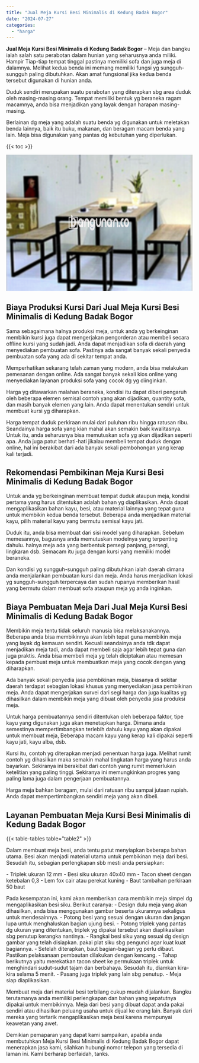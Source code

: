 ```yaml
---
title: "Jual Meja Kursi Besi Minimalis di Kedung Badak Bogor"
date: "2024-07-27"
categories: 
  - "harga"
---
```


**Jual Meja Kursi Besi Minimalis di Kedung Badak Bogor** – Meja dan bangku ialah salah satu perabotan dalam hunian yang seharusnya anda miliki. Hampir Tiap-tiap tempat tinggal pastinya memiliki sofa dan juga meja di dalamnya. Melihat kedua benda ini memang memiliki fungsi yg sungguh-sungguh paling dibutuhkan. Akan amat fungsional jika kedua benda tersebut digunakan di hunian anda.

Duduk sendiri merupakan suatu perabotan yang diterapkan sbg area duduk oleh masing-masing orang. Tempat memiliki bentuk yg beraneka ragam macamnya, anda bisa menjadikan yang layak dengan harapan masing-masing.

Berlainan dg meja yang adalah suatu benda yg digunakan untuk meletakan benda lainnya, baik itu buku, makanan, dan beragam macam benda yang lain. Meja bisa digunakan yang pantas dg kebutuhan yang diperlukan.

{{< toc >}}

![Jual Meja Kursi Besi Minimalis di Kedung Badak Bogor](/images/jual-meja-besi-murah14.png)

## Biaya Produksi Kursi Dari Jual Meja Kursi Besi Minimalis di Kedung Badak Bogor

Sama sebagaimana halnya produksi meja, untuk anda yg berkeinginan membikin kursi juga dapat mengerjakan pengorderan atau membeli secara offline kursi yang sudah jadi. Anda dapat menjadikan sofa di daerah yang menyediakan pembuatan sofa. Pastinya ada sangat banyak sekali penyedia pembuatan sofa yang ada di sekitar tempat anda.

Memperhatikan sekarang telah zaman yang modern, anda bisa melakukan pemesanan dengan online. Ada sangat banyak sekali kios online yang menyediakan layanan produksi sofa yang cocok dg yg diinginkan.

Harga yg ditawarkan malahan beraneka, kondisi itu dapat diberi pengaruh oleh beberapa elemen semisal contoh yang akan dijadikan, quantity sofa, dan masih banyak elemen yang lain. Anda dapat menentukan sendiri untuk membuat kursi yg diharapkan.

Harga tempat duduk perkiraan mulai dari puluhan ribu hingga ratusan ribu. Seandainya harga sofa yang kian mahal akan semakin baik kwalitasnya. Untuk itu, anda seharusnya bisa memutuskan sofa yg akan dijadikan seperti apa. Anda juga patut berhati-hati jikalau membeli tempat duduk dengan online, hal ini berakibat dari ada banyak sekali pembohongan yang kerap kali terjadi.

## Rekomendasi Pembikinan Meja Kursi Besi Minimalis di Kedung Badak Bogor

Untuk anda yg berkeinginan membuat tempat duduk ataupun meja, kondisi pertama yang harus ditentukan adalah bahan yg diaplikasikan. Anda dapat mengaplikasikan bahan kayu, besi, atau material lainnya yang tepat guna untuk membikin kedua benda tersebut. Beberapa anda menjadikan material kayu, pilih material kayu yang bermutu semisal kayu jati.

Duduk itu, anda bisa membuat dari sisi model yang diharapkan. Sebelum memesannya, bagusnya anda memutuskan modelnya yang terpenting dahulu. halnya meja ada yang berbentuk persegi panjang, persegi, lingkaran dsb. Semacam itu juga dengan kursi yang memiliki model beraneka.

Dan kondisi yg sungguh-sungguh paling dibutuhkan ialah daerah dimana anda menjalankan pembuatan kursi dan meja. Anda harus menjadikan lokasi yg sungguh-sungguh terpercaya dan sudah rupanya memberikan hasil yang bermutu dalam membuat sofa ataupun meja yg anda inginkan.

## Biaya Pembuatan Meja Dari Jual Meja Kursi Besi Minimalis di Kedung Badak Bogor

Membikin meja tentu tidak seluruh manusia bisa melaksanakannya. Beberapa anda bisa membikinnya akan lebih tepat guna membikin meja yang layak dg kemauan sendiri. Kecuali seandainya anda tdk dapat menjadikan meja tadi, anda dapat membeli saja agar lebih tepat guna dan juga praktis. Anda bisa membeli meja yg telah diciptakan atau memesan kepada pembuat meja untuk membuatkan meja yang cocok dengan yang diharapkan.

Ada banyak sekali penyedia jasa pembikinan meja, biasanya di sekitar daerah terdapat sebagian lokasi khusus yang menyediakan jasa pembikinan meja. Anda dapat mengerjakan survei dari segi harga dan juga kualitas yg dihasilkan dalam membikin meja yang dibuat oleh penyedia jasa produksi meja.

Untuk harga pembuatannya sendiri ditentukan oleh beberapa faktor, tipe kayu yang digunakan juga akan menetapkan harga. Dimana anda semestinya mempertimbangkan terlebih dahulu kayu yang akan dipakai untuk membuat meja, Beberapa macam kayu yang kerap kali dipakai seperti kayu jati, kayu alba, dsb.

Kursi itu, contoh yg diterapkan menjadi penentuan harga juga. Melihat rumit contoh yg dihasilkan maka semakin mahal tingkatan harga yang harus anda bayarkan. Sekiranya ini berakibat dari contoh yang rumit memerlukan ketelitian yang paling tinggi. Sekiranya ini memungkinkan progres yang paling lama juga dalam pengerjaan pembuatannya.

Harga meja bahkan beragam, mulai dari ratusan ribu sampai jutaan rupiah. Anda dapat mempertimbangkan sendiri meja yang akan dibeli.

## Layanan Pembuatan Meja Kursi Besi Minimalis di Kedung Badak Bogor

{{< table-tables table="table2" >}}

Dalam membuat meja besi, anda tentu patut menyiapkan beberapa bahan utama. Besi akan menjadi material utama untuk pembikinan meja dari besi. Sesudah itu, sebagian perlengkapan sbb mesti anda persiapkan:

\- Triplek ukuran 12 mm - Besi siku ukuran 40x40 mm - Tacon sheet dengan ketebalan 0,3 - Lem fox cair atau perekat kuning - Baut tambahan perkiraan 50 baut

Pada kesempatan ini, kami akan memberikan cara membikin meja simpel dg mengaplikasikan besi siku. Berikut caranya: - Design dulu meja yang akan dihasilkan, anda bisa menggunakan gambar beserta ukurannya sekaligus untuk mendesainnya. - Potong besi yang sesuai dengan ukuran dan jangan lupa untuk menghaluskan bagian ujung besi. - Potong triplek yang pantas dg ukuran yang ditentukan, triplek yg dipakai tersebut akan diaplikasikan sbg penutup kerangka nantinya. - Rangkai besi siku yang sesuai dg design gambar yang telah disiapkan. pakai plat siku sbg pengunci agar kuat kuat bagiannya. - Setelah diterapkan, baut bagian-bagian yg perlu dibaut. Pastikan pelaksanaan pembautan dilakukan dengan kencang. - Tahap berikutnya yaitu merekatkan tacon sheet ke permukaan triplek untuk menghindari sudut-sudut tajam dan berbahaya. Sesudah itu, diamkan kira-kira selama 5 menit. - Pasang juga triplek yang lain sbg penutup. - Meja siap diaplikasikan.

Membuat meja dari material besi terbilang cukup mudah dijalankan. Bangku terutamanya anda memiliki perlengkapan dan bahan yang sepatutnya dipakai untuk membikinnya. Meja dari besi yang dibuat dapat anda pakai sendiri atau dihasilkan peluang usaha untuk dijual ke orang lain. Banyak dari mereka yang tertarik mengaplikasikan meja besi karena mempunyai keawetan yang awet.

Demikian pemaparan yang dapat kami sampaikan, apabila anda membutuhkan Meja Kursi Besi Minimalis di Kedung Badak Bogor dapat menerapkan jasa kami, silahkan hubungi nomor telepon yang tersedia di laman ini. Kami berharap berfaidah, tanks.
